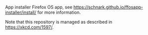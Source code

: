 App installer Firefox OS app, see https://schnark.github.io/ffosapp-installer/install/ for more information.

Note that this repository is managed as described in https://xkcd.com/1597/.


